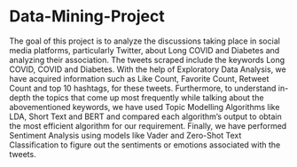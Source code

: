 # Data-Mining-Project
The goal of this project is to analyze the
discussions taking place in social media
platforms, particularly Twitter, about Long
COVID and Diabetes and analyzing their
association. The tweets scraped include the
keywords Long COVID, COVID and Diabetes.
With the help of Exploratory Data Analysis, we
have acquired information such as Like Count,
Favorite Count, Retweet Count and top 10
hashtags, for these tweets. Furthermore, to
understand in-depth the topics that come up most
frequently while talking about the abovementioned keywords, we have used Topic
Modelling Algorithms like LDA, Short Text and
BERT and compared each algorithm’s output to
obtain the most efficient algorithm for our
requirement. Finally, we have performed
Sentiment Analysis using models like Vader and
Zero-Shot Text Classification to figure out the
sentiments or emotions associated with the
tweets.
